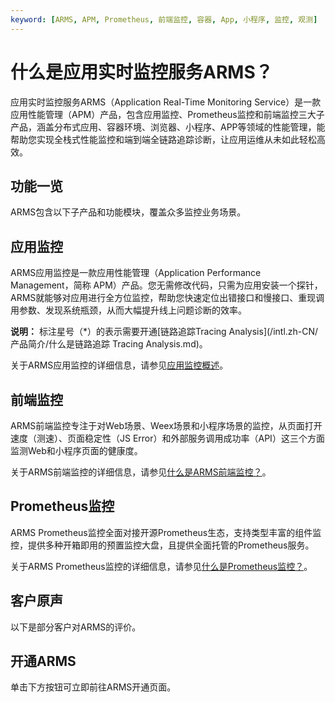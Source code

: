 ```yaml
---
keyword: [ARMS, APM, Prometheus, 前端监控, 容器, App, 小程序, 监控, 观测]
---
```


# 什么是应用实时监控服务ARMS？

应用实时监控服务ARMS（Application Real-Time Monitoring Service）是一款应用性能管理（APM）产品，包含应用监控、Prometheus监控和前端监控三大子产品，涵盖分布式应用、容器环境、浏览器、小程序、APP等领域的性能管理，能帮助您实现全栈式性能监控和端到端全链路追踪诊断，让应用运维从未如此轻松高效。

## 功能一览

ARMS包含以下子产品和功能模块，覆盖众多监控业务场景。

## 应用监控

ARMS应用监控是一款应用性能管理（Application Performance Management，简称 APM）产品。您无需修改代码，只需为应用安装一个探针，ARMS就能够对应用进行全方位监控，帮助您快速定位出错接口和慢接口、重现调用参数、发现系统瓶颈，从而大幅提升线上问题诊断的效率。

**说明：** 标注星号（\*）的表示需要开通[链路追踪Tracing Analysis](/intl.zh-CN/产品简介/什么是链路追踪 Tracing Analysis.md)。

关于ARMS应用监控的详细信息，请参见[应用监控概述](/intl.zh-CN/应用监控/应用监控概述.md)。

## 前端监控

ARMS前端监控专注于对Web场景、Weex场景和小程序场景的监控，从页面打开速度（测速）、页面稳定性（JS Error）和外部服务调用成功率（API）这三个方面监测Web和小程序页面的健康度。

关于ARMS前端监控的详细信息，请参见[什么是ARMS前端监控？](/intl.zh-CN/前端监控/什么是ARMS前端监控？.md)。

## Prometheus监控

ARMS Prometheus监控全面对接开源Prometheus生态，支持类型丰富的组件监控，提供多种开箱即用的预置监控大盘，且提供全面托管的Prometheus服务。

关于ARMS Prometheus监控的详细信息，请参见[什么是Prometheus监控？]()。

## 客户原声

以下是部分客户对ARMS的评价。

## 开通ARMS

单击下方按钮可立即前往ARMS开通页面。




